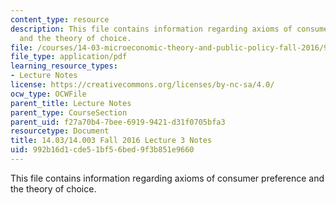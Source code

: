 ```yaml
---
content_type: resource
description: This file contains information regarding axioms of consumer preference
  and the theory of choice.
file: /courses/14-03-microeconomic-theory-and-public-policy-fall-2016/992b16d1cde51bf56bed9f3b851e9660_MIT14_03F16_lec3.pdf
file_type: application/pdf
learning_resource_types:
- Lecture Notes
license: https://creativecommons.org/licenses/by-nc-sa/4.0/
ocw_type: OCWFile
parent_title: Lecture Notes
parent_type: CourseSection
parent_uid: f27a70b4-7bee-6919-9421-d31f0705bfa3
resourcetype: Document
title: 14.03/14.003 Fall 2016 Lecture 3 Notes
uid: 992b16d1-cde5-1bf5-6bed-9f3b851e9660
---
```

This file contains information regarding axioms of consumer preference and the theory of choice.